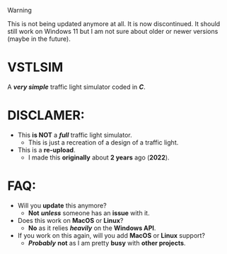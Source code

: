 > [!WARNING]
> This is not being updated anymore at all. It is now discontinued. It should still work on Windows 11 but I am not sure about older or newer versions (maybe in the future).

# VSTLSIM
A ***very simple*** traffic light simulator coded in ***C***. 

# DISCLAMER:
- This **is NOT** a ***full*** traffic light simulator.
  - This is just a recreation of a design of a traffic light.
- This is a **re-upload**.
  - I made this **originally** about **2 years** ago (**2022**).


# FAQ:
- Will you **update** this anymore?
  - **Not** ***unless*** someone has an **issue** with it.
- Does this work on **MacOS** or **Linux**?
  - **No** as it relies ***heavily*** on the **Windows API**.
- If you work on this again, will you add **MacOS** or **Linux** support?
  - ***Probably*** **not** as I am pretty **busy** with **other projects**.

